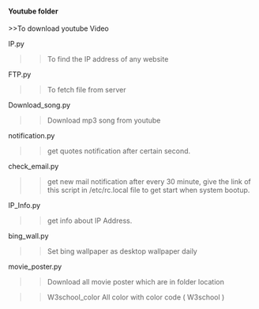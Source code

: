 <h4> Youtube folder </h4>
>>To download youtube Video

IP.py
>> To find the IP address of any website

FTP.py
>> To fetch file from server

Download_song.py
>>Download mp3 song from youtube

notification.py
>> get quotes notification after certain second.

check_email.py
>> get new mail notification after every 30 minute, give the link of this script in /etc/rc.local file to get start when system bootup.

IP_Info.py
>> get info about IP Address.

bing_wall.py
>> Set bing wallpaper as desktop wallpaper daily

movie_poster.py
>> Download all movie poster which are in folder location

>>W3school_color
>> All color with color code ( W3school )

